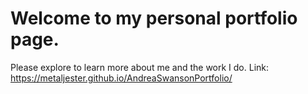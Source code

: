 # Welcome to my personal portfolio page. 
Please explore to learn more about me and the work I do. 
Link: https://metaljester.github.io/AndreaSwansonPortfolio/
